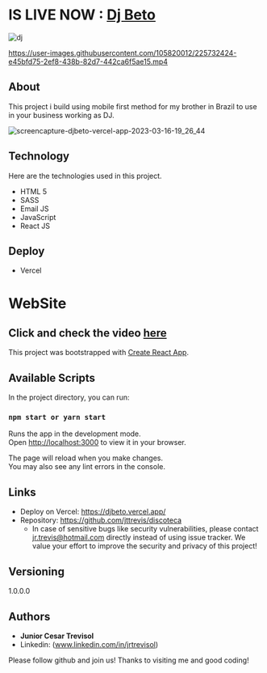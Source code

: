 # IS LIVE NOW : [Dj Beto](https://djbeto.vercel.app/)
![dj](https://user-images.githubusercontent.com/105820012/225732532-7c0b36c2-9a9f-4e86-833b-9152a54cf195.png)

https://user-images.githubusercontent.com/105820012/225732424-e45bfd75-2ef8-438b-82d7-442ca6f5ae15.mp4

## About
This project i build using mobile first method for my brother in Brazil to use in your business working as DJ.

![screencapture-djbeto-vercel-app-2023-03-16-19_26_44](https://user-images.githubusercontent.com/105820012/225732646-406feae6-86df-453e-94a1-2fe012a28bee.png)


## Technology

Here are the technologies used in this project.

- HTML 5
- SASS
- Email JS
- JavaScript
- React JS

## Deploy

- Vercel

# WebSite
  ## Click  and check the video [here](https://www.youtube.com/watch?v=1AUGPhFqyM4)
  
 
This project was bootstrapped with [Create React App](https://github.com/facebook/create-react-app).

## Available Scripts

In the project directory, you can run:

### `npm start or yarn start`

Runs the app in the development mode.\
Open [http://localhost:3000](http://localhost:3000) to view it in your browser.

The page will reload when you make changes.\
You may also see any lint errors in the console.

## Links
  - Deploy on Vercel: https://djbeto.vercel.app/
  - Repository: https://github.com/jttrevis/discoteca
    - In case of sensitive bugs like security vulnerabilities, please contact
      jr.trevis@hotmail.com directly instead of using issue tracker. We value your effort
      to improve the security and privacy of this project!

  ## Versioning

  1.0.0.0


  ## Authors

  * **Junior Cesar Trevisol** 
  * Linkedin: (www.linkedin.com/in/jrtrevisol)

  Please follow github and join us!
  Thanks to visiting me and good coding!
